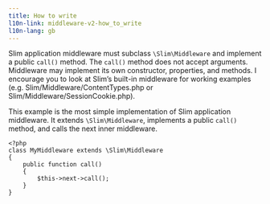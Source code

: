 ```yaml
---
title: How to write
l10n-link: middleware-v2-how_to_write
l10n-lang: gb
---
```

Slim application middleware must subclass `\Slim\Middleware` and implement a public `call()` method. The `call()`
method does not accept arguments. Middleware may implement its own constructor, properties, and methods. I encourage
you to look at Slim’s built-in middleware for working examples (e.g. Slim/Middleware/ContentTypes.php or
Slim/Middleware/SessionCookie.php).

This example is the most simple implementation of Slim application middleware. It extends `\Slim\Middleware`,
implements a public `call()` method, and calls the next inner middleware.

    <?php
    class MyMiddleware extends \Slim\Middleware
    {
        public function call()
        {
            $this->next->call();
        }
    }
